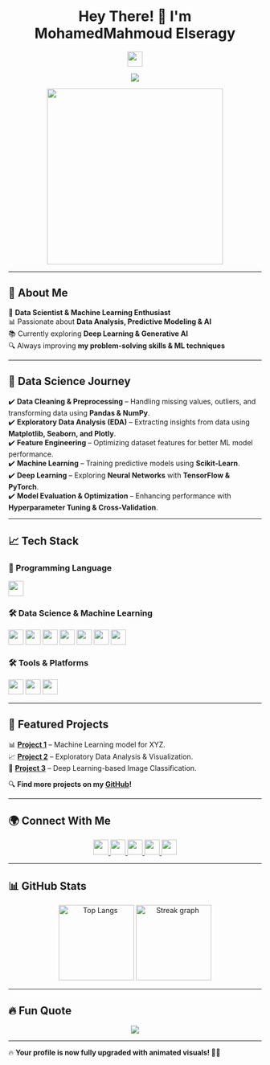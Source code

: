 <h1 align="center">Hey There! 👋 I'm MohamedMahmoud Elseragy</h1>

<p align="center">
  <img src="https://media.giphy.com/media/hvRJCLFzcasrR4ia7z/giphy.gif" width="30px">
</p>

<p align="center">
  <img src="https://readme-typing-svg.herokuapp.com?font=Fira+Code&size=22&pause=1000&color=F7B93E&center=true&vCenter=true&width=550&lines=Data+Scientist+%7C+Machine+Learning+%7C+AI+Explorer;Passionate+about+Data+%26+AI;Turning+Data+into+Insights!" />
</p>

<p align="center">
  <img src="https://media.giphy.com/media/qgQUggAC3Pfv687qPC/giphy.gif" width="350">
</p>

---

## 🚀 About Me  
🎯 **Data Scientist & Machine Learning Enthusiast**  
📊 Passionate about **Data Analysis, Predictive Modeling & AI**  
📚 Currently exploring **Deep Learning & Generative AI**  
🔍 Always improving **my problem-solving skills & ML techniques**  

---

## 🔬 Data Science Journey  

✔️ **Data Cleaning & Preprocessing** – Handling missing values, outliers, and transforming data using **Pandas & NumPy**.  
✔️ **Exploratory Data Analysis (EDA)** – Extracting insights from data using **Matplotlib, Seaborn, and Plotly**.  
✔️ **Feature Engineering** – Optimizing dataset features for better ML model performance.  
✔️ **Machine Learning** – Training predictive models using **Scikit-Learn**.  
✔️ **Deep Learning** – Exploring **Neural Networks** with **TensorFlow & PyTorch**.  
✔️ **Model Evaluation & Optimization** – Enhancing performance with **Hyperparameter Tuning & Cross-Validation**.  

---

## 📈 Tech Stack  

### 🐍 Programming Language  
<p align="left">
  <img src="https://img.shields.io/badge/Python-FFD43B?logo=python&logoColor=blue&style=for-the-badge" height="30" />
</p>

### 🛠 Data Science & Machine Learning  
<p align="left">
  <img src="https://img.shields.io/badge/Pandas-150458?logo=pandas&logoColor=white&style=for-the-badge" height="30" />
  <img src="https://img.shields.io/badge/NumPy-013243?logo=numpy&logoColor=white&style=for-the-badge" height="30" />
  <img src="https://img.shields.io/badge/Matplotlib-11557C?logo=matplotlib&logoColor=white&style=for-the-badge" height="30" />
  <img src="https://img.shields.io/badge/Seaborn-009688?logo=seaborn&logoColor=white&style=for-the-badge" height="30" />
  <img src="https://img.shields.io/badge/Scikit--learn-F7931E?logo=scikit-learn&logoColor=white&style=for-the-badge" height="30" />
  <img src="https://img.shields.io/badge/TensorFlow-FF6F00?logo=tensorflow&logoColor=white&style=for-the-badge" height="30" />
  <img src="https://img.shields.io/badge/PyTorch-EE4C2C?logo=pytorch&logoColor=white&style=for-the-badge" height="30" />
</p>

### 🛠️ Tools & Platforms  
<p align="left">
  <img src="https://img.shields.io/badge/Jupyter-F37626?logo=jupyter&logoColor=black&style=for-the-badge" height="30" />
  <img src="https://img.shields.io/badge/GitHub-181717?logo=github&logoColor=white&style=for-the-badge" height="30" />
  <img src="https://img.shields.io/badge/VSCode-007ACC?logo=visual-studio-code&logoColor=white&style=for-the-badge" height="30" />
</p>

---

## 🚀 Featured Projects  

📊 **[Project 1](https://github.com/YOUR_GITHUB_USERNAME/PROJECT1)** – Machine Learning model for XYZ.  
📈 **[Project 2](https://github.com/YOUR_GITHUB_USERNAME/PROJECT2)** – Exploratory Data Analysis & Visualization.  
🤖 **[Project 3](https://github.com/YOUR_GITHUB_USERNAME/PROJECT3)** – Deep Learning-based Image Classification.  

🔍 **Find more projects on my [GitHub](https://github.com/YOUR_GITHUB_USERNAME?tab=repositories)!**  

---

## 🌍 Connect With Me  

<p align="center">
  <a href="https://linkedin.com/in/YOUR_LINKEDIN">
    <img src="https://img.shields.io/badge/LinkedIn-0A66C2?style=for-the-badge&logo=linkedin&logoColor=white" height="30" />
  </a>
  <a href="mailto:YOUR_EMAIL">
    <img src="https://img.shields.io/badge/Email-D14836?style=for-the-badge&logo=gmail&logoColor=white" height="30" />
  </a>
  <a href="https://www.kaggle.com/YOUR_KAGGLE">
    <img src="https://img.shields.io/badge/Kaggle-20BEFF?style=for-the-badge&logo=kaggle&logoColor=white" height="30" />
  </a>
  <a href="https://www.instagram.com/YOUR_INSTAGRAM">
    <img src="https://img.shields.io/badge/Instagram-E4405F?style=for-the-badge&logo=instagram&logoColor=white" height="30" />
  </a>
  <a href="https://t.me/YOUR_TELEGRAM">
    <img src="https://img.shields.io/badge/Telegram-26A5E4?style=for-the-badge&logo=telegram&logoColor=white" height="30" />
  </a>
</p>

---

## 📊 GitHub Stats  

<p align="center">
  <img src="https://github-readme-stats.vercel.app/api/top-langs?username=YOUR_GITHUB_USERNAME&locale=en&hide_title=false&layout=compact&card_width=320&langs_count=7&theme=radical&hide_border=true" height="150" alt="Top Langs"/>
  <img src="https://streak-stats.demolab.com?user=YOUR_GITHUB_USERNAME&theme=radical&hide_border=true" height="150" alt="Streak graph"/>
</p>

---

## 🔥 Fun Quote  

<p align="center">
  <img src="https://quotes-github-readme.vercel.app/api?type=horizontal&theme=tokyonight"/>
</p>

---

🔥 **Your profile is now fully upgraded with animated visuals! 🚀💡**  
